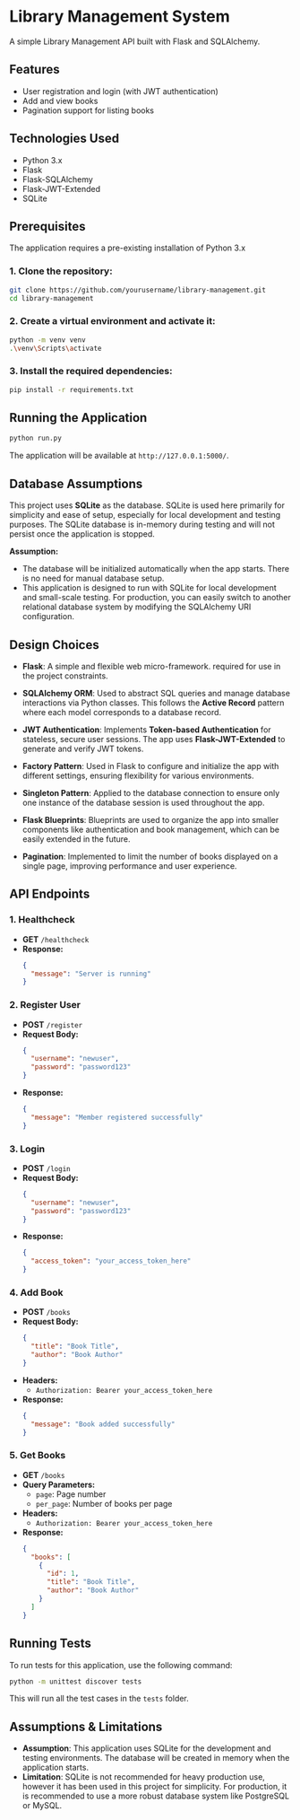 # Library Management System

A simple Library Management API built with Flask and SQLAlchemy.

## Features
- User registration and login (with JWT authentication)
- Add and view books
- Pagination support for listing books

## Technologies Used
- Python 3.x
- Flask
- Flask-SQLAlchemy
- Flask-JWT-Extended
- SQLite 

## Prerequisites

The application requires a pre-existing installation of Python 3.x

### 1. Clone the repository:

```bash
git clone https://github.com/yourusername/library-management.git
cd library-management
```

### 2. Create a virtual environment and activate it:

```bash
python -m venv venv
.\venv\Scripts\activate
```

### 3. Install the required dependencies:

```bash
pip install -r requirements.txt
```

## Running the Application

```bash
python run.py
```

The application will be available at `http://127.0.0.1:5000/`.

## Database Assumptions
This project uses **SQLite** as the database. SQLite is used here primarily for simplicity and ease of setup, especially for local development and testing purposes. The SQLite database is in-memory during testing and will not persist once the application is stopped. 

**Assumption:**
- The database will be initialized automatically when the app starts. There is no need for manual database setup. 
- This application is designed to run with SQLite for local development and small-scale testing. For production, you can easily switch to another relational database system by modifying the SQLAlchemy URI configuration.

## Design Choices

- **Flask**: A simple and flexible web micro-framework. required for use in the project constraints.

- **SQLAlchemy ORM**: Used to abstract SQL queries and manage database interactions via Python classes. This follows the **Active Record** pattern where each model corresponds to a database record.

- **JWT Authentication**: Implements **Token-based Authentication** for stateless, secure user sessions. The app uses **Flask-JWT-Extended** to generate and verify JWT tokens.

- **Factory Pattern**: Used in Flask to configure and initialize the app with different settings, ensuring flexibility for various environments.

- **Singleton Pattern**: Applied to the database connection to ensure only one instance of the database session is used throughout the app.

- **Flask Blueprints**: Blueprints are used to organize the app into smaller components like authentication and book management, which can be easily extended in the future.

- **Pagination**: Implemented to limit the number of books displayed on a single page, improving performance and user experience.
## API Endpoints

### 1. Healthcheck
- **GET** `/healthcheck`
- **Response:**
  ```json
  {
    "message": "Server is running"
  }
  ```

### 2. Register User
- **POST** `/register`
- **Request Body:**
  ```json
  {
    "username": "newuser",
    "password": "password123"
  }
  ```
- **Response:**
  ```json
  {
    "message": "Member registered successfully"
  }
  ```

### 3. Login
- **POST** `/login`
- **Request Body:**
  ```json
  {
    "username": "newuser",
    "password": "password123"
  }
  ```
- **Response:**
  ```json
  {
    "access_token": "your_access_token_here"
  }
  ```

### 4. Add Book
- **POST** `/books`
- **Request Body:**
  ```json
  {
    "title": "Book Title",
    "author": "Book Author"
  }
  ```
- **Headers:**
  - `Authorization: Bearer your_access_token_here`
- **Response:**
  ```json
  {
    "message": "Book added successfully"
  }
  ```

### 5. Get Books
- **GET** `/books`
- **Query Parameters:**
  - `page`: Page number
  - `per_page`: Number of books per page
- **Headers:**
  - `Authorization: Bearer your_access_token_here`
- **Response:**
  ```json
  {
    "books": [
      {
        "id": 1,
        "title": "Book Title",
        "author": "Book Author"
      }
    ]
  }
  ```

## Running Tests

To run tests for this application, use the following command:

```bash
python -m unittest discover tests
```

This will run all the test cases in the `tests` folder.

## Assumptions & Limitations
- **Assumption**: This application uses SQLite for the development and testing environments. The database will be created in memory when the application starts.
- **Limitation**: SQLite is not recommended for heavy production use, however it has been used in this project for simplicity. For production, it is recommended to use a more robust database system like PostgreSQL or MySQL.


